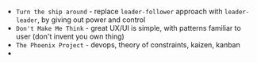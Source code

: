 * `Turn the ship around` - replace `leader-follower` approach with `leader-leader`, by giving out power and control
* `Don't Make Me Think` - great UX/UI is simple, with patterns familiar to user (don't invent you own thing)
* `The Phoenix Project` - devops, theory of constraints, kaizen, kanban
* 
